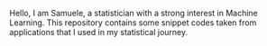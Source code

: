 Hello, I am Samuele, a statistician with a strong interest in Machine Learning.
This repository contains some snippet codes taken from applications that I used in my statistical journey.
